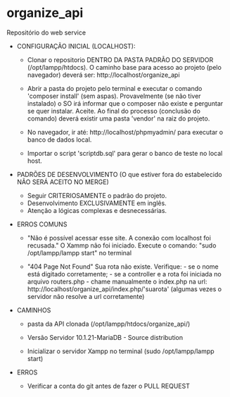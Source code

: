 # organize_api
Repositório do web service

- CONFIGURAÇÃO INICIAL (LOCALHOST):
    * Clonar o repositorio DENTRO DA PASTA PADRÃO DO SERVIDOR (/opt/lampp/htdocs).
        O caminho base para acesso ao projeto (pelo navegador) deverá ser: http://localhost/organize_api
    
    * Abrir a pasta do projeto pelo terminal e executar o comando 'composer install' (sem aspas).
        Provavelmente (se não tiver instalado) o SO irá informar que o composer não existe e perguntar se quer instalar. Aceite. 
        Ao final do processo (conclusão do comando) deverá existir uma pasta 'vendor' na raiz do projeto. 
    
    * No navegador, ir até:  http://localhost/phpmyadmin/ para executar o banco de dados local.
    * Importar o script 'scriptdb.sql' para gerar o banco de teste no local host.

- PADRÕES DE DESENVOLVIMENTO
    (O que estiver fora do estabelecido NÃO SERÁ ACEITO NO MERGE)
    * Seguir CRITERIOSAMENTE o padrão do projeto.
    * Desenvolvimento EXCLUSIVAMENTE em inglês.
    * Atenção a lógicas complexas e desnecessárias. 

- ERROS COMUNS
    * "Não é possível acessar esse site. A conexão com localhost foi recusada."
        O Xammp não foi iniciado. Execute o comando: "sudo /opt/lampp/lampp start"  no terminal

    * "404 Page Not Found"
        Sua rota não existe. Verifique: 
            - se o nome está digitado corretamente;
            - se a controller e a rota foi iniciada no arquivo routers.php
            - chame manualmente o index.php na url: http://localhost/organize_api/index.php/'suarota' 
              (algumas vezes o servidor não resolve a url corretamente)

- CAMINHOS 
    
    * pasta da API clonada (/opt/lampp/htdocs/organize_api/)
    
    * Versão Servidor 10.1.21-MariaDB - Source distribution

    * Inicializar o servidor Xampp no terminal (sudo /opt/lampp/lampp start)

- ERROS 
    
    * Verificar a conta do git antes de fazer o PULL REQUEST     

